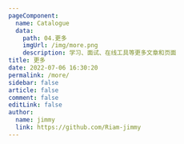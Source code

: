 ```yaml
---
pageComponent:
  name: Catalogue
  data:
    path: 04.更多
    imgUrl: /img/more.png
    description: 学习、面试、在线工具等更多文章和页面
title: 更多
date: 2022-07-06 16:30:20
permalink: /more/
sidebar: false
article: false
comment: false
editLink: false
author:
  name: jimmy
  link: https://github.com/Riam-jimmy
---
```

